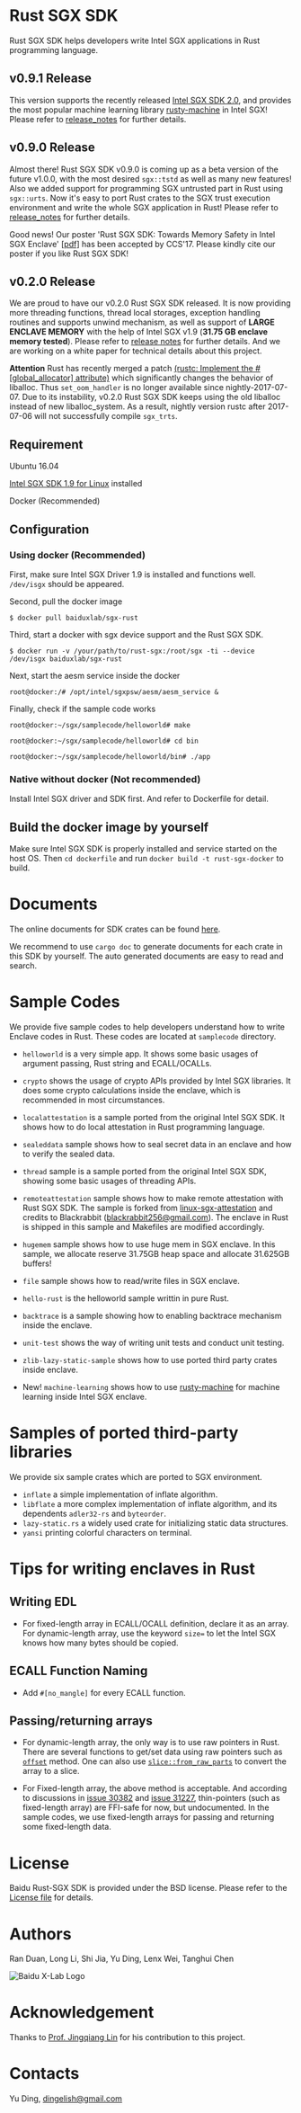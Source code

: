 # Rust SGX SDK
Rust SGX SDK helps developers write Intel SGX applications in Rust programming language.

## v0.9.1 Release
This version supports the recently released [Intel SGX SDK 2.0](https://download.01.org/intel-sgx/linux-2.0/), and provides the most popular machine learning library [rusty-machine](https://github.com/AtheMathmo/rusty-machine/) in Intel SGX! Please refer to [release_notes](https://github.com/baidu/rust-sgx-sdk/blob/master/release_notes.md) for further details.


## v0.9.0 Release
Almost there! Rust SGX SDK v0.9.0 is coming up as a beta version of the future v1.0.0, with the most desired `sgx::tstd` as well as many new features! Also we added support for programming SGX untrusted part in Rust using `sgx::urts`. Now it's easy to port Rust crates to the SGX trust execution environment and write the whole SGX application in Rust! Please refer to [release_notes](https://github.com/baidu/rust-sgx-sdk/blob/master/release_notes.md) for further details.

Good news! Our poster 'Rust SGX SDK: Towards Memory Safety in Intel SGX Enclave' [[pdf]](https://github.com/baidu/rust-sgx-sdk/blob/master/documents/ccsp17.pdf) has been accepted by CCS'17. Please kindly cite our poster if you like Rust SGX SDK!

## v0.2.0 Release
We are proud to have our v0.2.0 Rust SGX SDK released. It is now providing more threading functions, thread local storages, exception handling routines and supports unwind mechanism, as well as support of **LARGE ENCLAVE MEMORY** with the help of Intel SGX v1.9 (**31.75 GB enclave memory tested**). Please refer to [release notes](https://github.com/baidu/rust-sgx-sdk/blob/master/release_notes.md) for further details. And we are working on a white paper for technical details about this project.

**Attention** Rust has recently merged a patch [(rustc: Implement the #[global_allocator] attribute)](https://github.com/rust-lang/rust/commit/695dee063bcd40f154bb27b7beafcb3d4dd775ac#diff-28f2fd684ad47d385427678d96d2dcd4) which significantly changes the behavior of liballoc. Thus `set_oom_handler` is no longer available since nightly-2017-07-07. Due to its instability, v0.2.0 Rust SGX SDK keeps using the old liballoc instead of new liballoc_system. As a result, nightly version rustc after 2017-07-06 will not successfully compile `sgx_trts`.

## Requirement
Ubuntu 16.04

[Intel SGX SDK 1.9 for Linux](https://01.org/zh/intel-softwareguard-extensions) installed

Docker (Recommended)


## Configuration

### Using docker (Recommended)
First, make sure Intel SGX Driver 1.9 is installed and functions well. `/dev/isgx` should be appeared.

Second, pull the docker image

`$ docker pull baiduxlab/sgx-rust`

Third, start a docker with sgx device support and the Rust SGX SDK.

`$ docker run -v /your/path/to/rust-sgx:/root/sgx -ti --device /dev/isgx baiduxlab/sgx-rust`

Next, start the aesm service inside the docker

`root@docker:/# /opt/intel/sgxpsw/aesm/aesm_service &`

Finally, check if the sample code works

`root@docker:~/sgx/samplecode/helloworld# make`

`root@docker:~/sgx/samplecode/helloworld# cd bin`

`root@docker:~/sgx/samplecode/helloworld/bin# ./app`

### Native without docker (Not recommended)

Install Intel SGX driver and SDK first. And refer to Dockerfile for detail.

## Build the docker image by yourself

Make sure Intel SGX SDK is properly installed and service started on the host
OS. Then `cd dockerfile` and run `docker build -t rust-sgx-docker` to build.

# Documents

The online documents for SDK crates can be found
[here](https://dingelish.github.io/).

We recommend to use `cargo doc` to generate documents for each crate in this
SDK by yourself.  The auto generated documents are easy to read and search.

# Sample Codes

We provide five sample codes to help developers understand how to write Enclave
codes in Rust. These codes are located at `samplecode` directory.

* `helloworld` is a very simple app. It shows some basic usages of argument
passing, Rust string and ECALL/OCALLs.

* `crypto` shows the usage of crypto APIs provided by Intel SGX libraries. It
does some crypto calculations inside the enclave, which is recommended in most
circumstances.

* `localattestation` is a sample ported from the original Intel SGX SDK. It
shows how to do local attestation in Rust programming language.

* `sealeddata` sample shows how to seal secret data in an enclave and how to
verify the sealed data.

* `thread` sample is a sample ported from the original Intel SGX SDK, showing
some basic usages of threading APIs.

* `remoteattestation` sample shows how to make remote attestation with
Rust SGX SDK. The sample is forked from [linux-sgx-attestation](https://github.com/svartkanin/linux-sgx-remoteattestation)
and credits to Blackrabbit (blackrabbit256@gmail.com). The enclave in Rust
is shipped in this sample and Makefiles are modified accordingly.

* `hugemem` sample shows how to use huge mem in SGX enclave. In this
sample, we allocate reserve 31.75GB heap space and allocate 31.625GB buffers!

* `file` sample shows how to read/write files in SGX enclave.

* `hello-rust` is the helloworld sample writtin in pure Rust.

* `backtrace` is a sample showing how to enabling backtrace mechanism inside the enclave.

* `unit-test` shows the way of writing unit tests and conduct unit testing.

* `zlib-lazy-static-sample` shows how to use ported third party crates inside enclave.

* New! `machine-learning` shows how to use [rusty-machine](https://github.com/AtheMathmo/rusty-machine) for machine learning inside Intel SGX enclave.

# Samples of ported third-party libraries

We provide six sample crates which are ported to SGX environment.
* `inflate` a simple implementation of inflate algorithm.
* `libflate` a more complex implementation of inflate algorithm, and its dependents `adler32-rs` and `byteorder`.
* `lazy-static.rs` a widely used crate for initializing static data structures.
* `yansi` printing colorful characters on terminal.

# Tips for writing enclaves in Rust

## Writing EDL

* For fixed-length array in ECALL/OCALL definition, declare it as an array.  For
dynamic-length array, use the keyword `size=` to let the Intel SGX knows how
many bytes should be copied.

## ECALL Function Naming

* Add `#[no_mangle]` for every ECALL function.

## Passing/returning arrays

* For dynamic-length array, the only way is to use raw pointers in Rust. There
are several functions to get/set data using raw pointers such as
[`offset`](https://doc.rust-lang.org/1.9.0/std/primitive.pointer.html#method.offset)
method. One can also use
[`slice::from_raw_parts`](https://doc.rust-lang.org/std/slice/fn.from_raw_parts.html)
to convert the array to a slice.

* For Fixed-length array, the above method is acceptable. And according to
discussions in [issue 30382](https://github.com/rust-lang/rust/issues/30382)
and [issue 31227](https://github.com/rust-lang/rust/issues/31227),
thin-pointers (such as fixed-length array) are FFI-safe for now, but
undocumented. In the sample codes, we use fixed-length arrays for passing and
returning some fixed-length data.

# License

Baidu Rust-SGX SDK is provided under the BSD license. Please refer to the [License file](LICENSE)
for details.

# Authors

Ran Duan, Long Li, Shi Jia, Yu Ding, Lenx Wei, Tanghui Chen

![Baidu X-Lab Logo](/logo_25.png)

# Acknowledgement

Thanks to [Prof. Jingqiang Lin](http://people.ucas.ac.cn/~0010268) for his contribution to this project.

# Contacts

Yu Ding, dingelish@gmail.com

